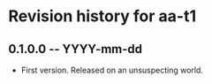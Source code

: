 # Revision history for aa-t1

## 0.1.0.0 -- YYYY-mm-dd

* First version. Released on an unsuspecting world.
